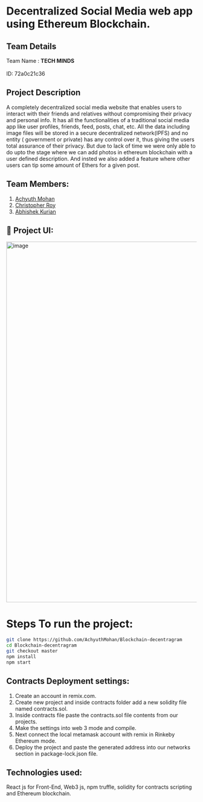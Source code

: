 # Decentralized Social Media web app using Ethereum Blockchain.

## Team Details
Team Name : <b>TECH MINDS</b> <br></br>ID: 72a0c21c36

## Project Description
A completely decentralized social media website that enables users to interact with their friends and relatives without compromising their privacy and personal info. It has all the functionalities of a traditional social media app like user profiles, friends, feed, posts, chat, etc. All the data including image files will be stored in a secure decentralized network(IPFS) and no entity ( government or private) has any control over it, thus giving the users total assurance of their privacy.
But due to lack of time we were only able to do upto the stage where we can add photos in ethereum blockchain with a user defined description.
And insted we also added a feature where other users can tip some amount of Ethers for a given post.

## Team Members:

 1. [Achyuth Mohan](https://github.com/AchyuthMohan)
2. [Christopher Roy](https://github.com/ChrizRoy)
3. [Abhishek Kurian](https://github.com/omen1650ti)


 ## 🔧 Project UI:
<img width="954" alt="image" src="https://user-images.githubusercontent.com/75477017/165934904-28160451-b730-4822-91f0-12b7fcc9f5ae.png">

# Steps To run the project:
```bash
git clone https://github.com/AchyuthMohan/Blockchain-decentragram
cd Blockchain-decentragram
git checkout master
npm install
npm start
```
## Contracts Deployment settings:
1. Create an account in remix.com.
2. Create new project and inside contracts folder add a new solidity file named contracts.sol.
3. Inside contracts file paste the contracts.sol file contents from our projects.
4. Make the settings into web 3 mode and compile.
5. Next connect the local metamask account with remix in Rinkeby Ethereum mode.
6. Deploy the project and paste the generated address into our networks section in package-lock.json file.

## Technologies used:
 React js for Front-End, Web3 js, npm truffle, solidity for contracts scripting and Ethereum blockchain.
